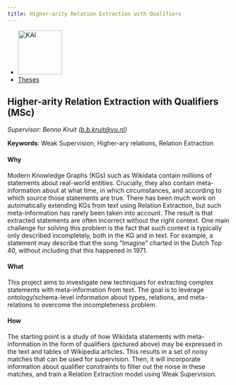```yaml
---
title: Higher-arity Relation Extraction with Qualifiers
---
```


<nav><ul>
    <li><a href="https://kai.cs.vu.nl/"> <img src="../../images/logos/KAI_logo_small_transp.png" alt="KAI" width="100"/></a></li>
    <li><a href="https://kai.cs.vu.nl/theses/">Theses</a></li>
</ul></nav>

## Higher-arity Relation Extraction with Qualifiers (MSc)
*Supervisor: Benno Kruit (b.b.kruit@vu.nl)*

**Keywords**: Weak Supervision, Higher-ary relations, Relation Extraction


#### Why
Modern Knowledge Graphs (KGs) such as Wikidata contain millions of statements about real-world entities. Crucially, they also contain meta-information about at what time, in which circumstances, and according to which source those statements are true. There has been much work on automatically extending KGs from text using Relation Extraction, but such meta-information has rarely been taken into account. The result is that extracted statements are often incorrect without the right context. One main challenge for solving this problem is the fact that such context is typically only described incompletely, both in the KG and in text. For example, a statement may describe that the song “Imagine” charted in the Dutch Top 40, without including that this happened in 1971.

#### What
This project aims to investigate new techniques for extracting complex statements with meta-information from text. The goal is to leverage ontology/schema-level information about types, relations, and meta-relations to overcome the incompleteness problem. 

#### How 
The starting point is a study of how Wikidata statements with meta-information in the form of qualifiers (pictured above) may be expressed in the text and tables of Wikipedia articles. This results in a set of noisy matches that can be used for supervision. Then, it will incorporate information about qualifier constraints to filter out the noise in these matches, and train a Relation Extraction model using Weak Supervision.
